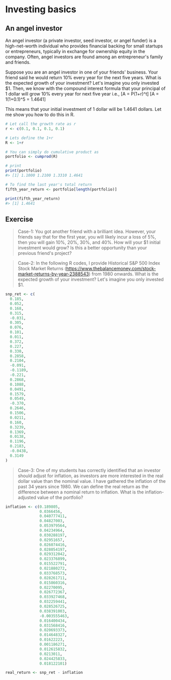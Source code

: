 # Investing basics

## An angel investor
An angel investor (a private investor, seed investor, or angel funder) is a high-net-worth individual who provides financial backing for small startups or entrepreneurs, typically in exchange for ownership equity in the company. Often, angel investors are found among an entrepreneur's family and friends.

Suppose you are an angel investor in one of your friends' business. Your friend said he would return 10% every year for the next five years. What is the expected growth of your investment? Let's imagine you only invested $1. Then, we know with the compound interest formula that your principal of 1 dollar will grow 10% every year for next five year i.e., 
\[A = P(1+r)^t\]
\[A = 1(1+0.1)^5 = 1.4641\]

This means that your initial investment of 1 dollar will be 1.4641 dollars. Let me show you how to do this in R.


```r
# Let call the growth rate as r
r <- c(0.1, 0.1, 0.1, 0.1)

# Lets define the 1+r 
R <- 1+r

# You can simply do cumulative product as
portfolio <- cumprod(R)

# print
print(portfolio)
#> [1] 1.1000 1.2100 1.3310 1.4641

# To find the last year's total return
fifth_year_return <- portfolio[length(portfolio)]

print(fifth_year_return)
#> [1] 1.4641
```

## Exercise
> Case-1: You got another friend with a brilliant idea. However, your friends say that for the first year, you will likely incur a loss of 5%, then you will gain 10%, 20%, 30%, and 40%. How will your $1 initial investment would grow? Is this a better opportunity than your previous friend's project?

> Case-2: In the following R codes, I provide Historical S&P 500 Index Stock Market Returns (https://www.thebalancemoney.com/stock-market-returns-by-year-2388543) from 1980 onwards. What is the expected growth of your investment? Let's imagine you only invested $1.


```r
snp_ret <- c(
  0.185,
  0.052,
  0.168,
  0.315,
  -0.031,
  0.305,
  0.076,
  0.101,
  0.011,
  0.372,
  0.227,
  0.330,
  0.2858,
  0.2104,
  -0.091,
  -0.1189,
  -0.221,
  0.2868,
  0.1088,
  0.0491,
  0.1579,
  0.0549,
  -0.370,
  0.2646,
  0.1506,
  0.0211,
  0.160,
  0.3239,
  0.1369,
  0.0138,
  0.1196,
  0.2183,
  -0.0438,
  0.3149
)
```

> Case-3: One of my students has correctly identified that an investor should adjust for inflation, as investors are more interested in the real dollar value than the nominal value. I have gathered the inflation of the past 34 years since 1980. We can define the real return as the difference between a nominal return to inflation. What is the inflation-adjusted value of the portfolio?


```r
inflation <- c(0.189805,
               0.0366456,
               0.040777411,
               0.04827003,
               0.053979564,
               0.04234964,
               0.030288197,
               0.02951657,
               0.026074416,
               0.028054197,
               0.029312042,
               0.023376899,
               0.015522791,
               0.021880272,
               0.033768573,
               0.028261711,
               0.015860316,
               0.02270095,
               0.026772367,
               0.033927468,
               0.032259441,
               0.028526725,
               0.038391003,
               -0.003555463,
               0.016400434,
               0.031568416,
               0.020693373,
               0.014648327,
               0.01622223,
               0.001186271,
               0.012615832,
               0.0213011,
               0.024425833,
               0.018122101)

real_return <- snp_ret - inflation
```


